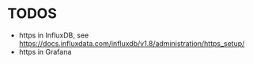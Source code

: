 # TODOS

* https in InfluxDB, see <https://docs.influxdata.com/influxdb/v1.8/administration/https_setup/>
* https in Grafana
